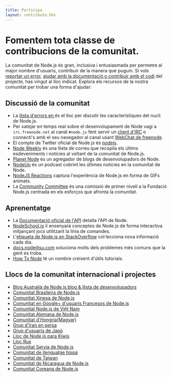 ```yaml
---
title: Participa
layout: contribute.hbs
---
```


# Fomentem tota classe de contribucions de la comunitat.

La comunitat de Node.js és gran, inclusiva i entusiasmada per permetre al major nombre d'usuaris,
contribuir de la manera que puguin. Si vols [reportar un error](https://github.com/nodejs/node/issues),
[ajudar amb la documentació o contribuir amb el codi](/en/get-involved/contribute/) del projecte, has vingut al lloc indicat. Explora els recursos de la nostra comunitat per trobar una forma d'ajudar:


## Discussió de la comunitat

- La [llista d'errors en ](https://github.com/nodejs/node/issues) és el lloc per discutir les característiques del nucli de Node.js.
- Per xatejar en temps real sobre el desenvolupament de Node vagi a `irc.freenode.net` al canal `#node.js` fent servir un [client d'IRC](http://es.wikipedia.org/wiki/Anexo:Clientes_IRC) o connecti's amb el seu navegador al canal usant [WebChat de freenode](http://webchat.freenode.net/?channels=node.js).
- El compte de Twitter oficial de Node.js és  [nodejs](https://twitter.com/nodejs).
- [Node Weekly](http://nodeweekly.com) és una llista de correu que recopila els últims esdeveniments i notícies al voltant de la comunitat de Node.js.
- [Planet Node](http://planetnodejs.com) és un agregador de blogs de desenvolupadors de Node.
- [NodeUp](http://nodeup.com) és un podcast cobrint les últimes notícies en la comunitat de Node.
- [NodeJS Reactions](http://nodejsreactions.tumblr.com) captura l'experiència de Node.js en forma de GIFs animats.
- La [Community Committee](https://github.com/nodejs/community-committee) és una comissió de primer nivell a la Fundació Node.js centrada en els esforços que afronta la comunitat.


## Aprenentatge

- La [Documentació oficial de l'API](/api) detalla l'API de Node.
- [NodeSchool.io](http://nodeschool.io) li ensenyarà conceptes de Node.js de forma interactiva mitjançant jocs utilitzant la línia de comandes.
- L'[etiqueta de Node.js en StackOverflow](http://stackoverflow.com/questions/tagged/node.js) col·lecciona nova informació cada dia.
- [docs.nodejitsu.com](http://docs.nodejitsu.com/) soluciona molts dels problemes més comuns que la gent es troba.
- [How To Node](http://howtonode.org/) té un nombre creixent d'útils tutorials.


## Llocs de la comunitat internacional i projectes

- [Blog Australià de Node.js blog &amp; llista de desenvolupadors](http://nodejs.org.au/)
- [Comunitat Brasileira de Node.js](http://www.nodebr.com/)
- [Comunitat Xinesa de Node.js](http://cnodejs.org)
- [Comunitat en Google+ d'usuaris Francesos de Node.js](https://plus.google.com/communities/113346206415381691435)
- [Comunitat Node.js de Việt Nam](http://nodejs.vn)
- [Comunitat Alemana de Node.js](http://nodecode.de)
- [Comunitat d'Hongria(Magyar)](http://nodehun.blogspot.com/)
- [Grup d'Iran en persa](http://nodejs.ir)
- [Grup d'usuaris de Japó](http://nodejs.jp/)
- [Lloc de Node.js para Kiwis](http://nodejs.geek.nz/)
- [Lloc Rus](http://node-center.ru/)
- [Comunitat Servia de Node.js](http://nodejs.rs/)
- [Comunitat de llenguatge hispà](http://nodehispano.com)
- [Comunitat de Taiwan](http://nodejs.tw)
- [Comunitat de Nicaragua de Node.js](http://nodenica.com/)
- [Comunitat Coreana de Node.js](http://nodejs.github.io/nodejs-ko/)

